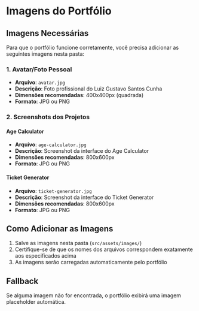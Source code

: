 # Imagens do Portfólio

## Imagens Necessárias

Para que o portfólio funcione corretamente, você precisa adicionar as seguintes imagens nesta pasta:

### 1. Avatar/Foto Pessoal
- **Arquivo**: `avatar.jpg`
- **Descrição**: Foto profissional do Luiz Gustavo Santos Cunha
- **Dimensões recomendadas**: 400x400px (quadrada)
- **Formato**: JPG ou PNG

### 2. Screenshots dos Projetos

#### Age Calculator
- **Arquivo**: `age-calculator.jpg`
- **Descrição**: Screenshot da interface do Age Calculator
- **Dimensões recomendadas**: 800x600px
- **Formato**: JPG ou PNG

#### Ticket Generator
- **Arquivo**: `ticket-generator.jpg`
- **Descrição**: Screenshot da interface do Ticket Generator
- **Dimensões recomendadas**: 800x600px
- **Formato**: JPG ou PNG

## Como Adicionar as Imagens

1. Salve as imagens nesta pasta (`src/assets/images/`)
2. Certifique-se de que os nomes dos arquivos correspondem exatamente aos especificados acima
3. As imagens serão carregadas automaticamente pelo portfólio

## Fallback

Se alguma imagem não for encontrada, o portfólio exibirá uma imagem placeholder automática.
